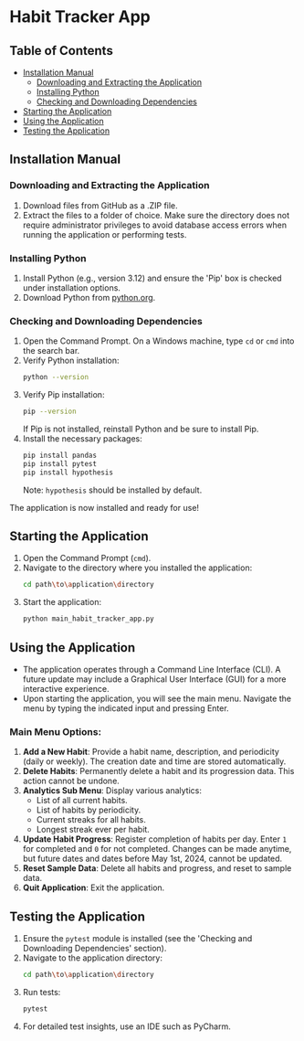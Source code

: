 # Habit Tracker App

## Table of Contents
- [Installation Manual](#installation-manual)
  - [Downloading and Extracting the Application](#downloading-and-extracting-the-application)
  - [Installing Python](#installing-python)
  - [Checking and Downloading Dependencies](#checking-and-downloading-dependencies)
- [Starting the Application](#starting-the-application)
- [Using the Application](#using-the-application)
- [Testing the Application](#testing-the-application)

## Installation Manual

### Downloading and Extracting the Application
1. Download files from GitHub as a .ZIP file.
2. Extract the files to a folder of choice. Make sure the directory does not require administrator privileges to avoid database access errors when running the application or performing tests.

### Installing Python
1. Install Python (e.g., version 3.12) and ensure the 'Pip' box is checked under installation options.
2. Download Python from [python.org](https://www.python.org/downloads/).

### Checking and Downloading Dependencies
1. Open the Command Prompt. On a Windows machine, type `cd` or `cmd` into the search bar.
2. Verify Python installation:
    ```sh
    python --version
    ```
3. Verify Pip installation:
    ```sh
    pip --version
    ```
   If Pip is not installed, reinstall Python and be sure to install Pip.
4. Install the necessary packages:
    ```sh
    pip install pandas
    pip install pytest
    pip install hypothesis
    ```
   Note: `hypothesis` should be installed by default.

The application is now installed and ready for use!

## Starting the Application
1. Open the Command Prompt (`cmd`).
2. Navigate to the directory where you installed the application:
    ```sh
    cd path\to\application\directory
    ```
3. Start the application:
    ```sh
    python main_habit_tracker_app.py
    ```

## Using the Application
- The application operates through a Command Line Interface (CLI). A future update may include a Graphical User Interface (GUI) for a more interactive experience.
- Upon starting the application, you will see the main menu. Navigate the menu by typing the indicated input and pressing Enter.

### Main Menu Options:
1. **Add a New Habit**: Provide a habit name, description, and periodicity (daily or weekly). The creation date and time are stored automatically.
2. **Delete Habits**: Permanently delete a habit and its progression data. This action cannot be undone.
3. **Analytics Sub Menu**: Display various analytics:
    - List of all current habits.
    - List of habits by periodicity.
    - Current streaks for all habits.
    - Longest streak ever per habit.
4. **Update Habit Progress**: Register completion of habits per day. Enter `1` for completed and `0` for not completed. Changes can be made anytime, but future dates and dates before May 1st, 2024, cannot be updated.
5. **Reset Sample Data**: Delete all habits and progress, and reset to sample data.
6. **Quit Application**: Exit the application.

## Testing the Application
1. Ensure the `pytest` module is installed (see the 'Checking and Downloading Dependencies' section).
2. Navigate to the application directory:
    ```sh
    cd path\to\application\directory
    ```
3. Run tests:
    ```sh
    pytest
    ```
4. For detailed test insights, use an IDE such as PyCharm.
